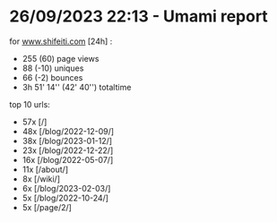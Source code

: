 # 26/09/2023 22:13 - Umami report
for www.shifeiti.com [24h] :

 - 255 (60) page views
 - 88 (-10) uniques
 - 66 (-2) bounces
 - 3h 51' 14'' (42' 40'') totaltime


top 10 urls:
 - 57x [/]
 - 48x [/blog/2022-12-09/]
 - 38x [/blog/2023-01-12/]
 - 23x [/blog/2022-12-22/]
 - 16x [/blog/2022-05-07/]
 - 11x [/about/]
 - 8x [/wiki/]
 - 6x [/blog/2023-02-03/]
 - 5x [/blog/2022-10-24/]
 - 5x [/page/2/]


